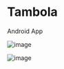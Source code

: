 # Tambola

Android App

![image](https://user-images.githubusercontent.com/69498031/119482195-369ac980-bd71-11eb-9c0c-d28855f84bd6.png)       


![image](https://user-images.githubusercontent.com/69498031/119482058-0e12cf80-bd71-11eb-8506-bd384056db2e.png)
